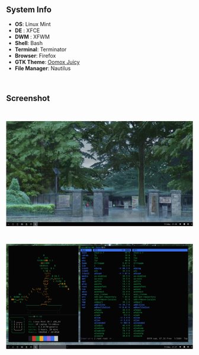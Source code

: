 ## System Info
+ **OS**: Linux Mint
+ **DE** : XFCE
+ **DWM** : XFWM
+ **Shell**: Bash
+ **Terminal**: Terminator
+ **Browser**: Firefox
+ **GTK Theme**: [Oomox Juicy](https://github.com/caffeine01/arch-monochrome)
+ **File Manager**: Nautilus

<br>

## Screenshot

<br>

<p align="center">
        <img src="/screenshot/SS1.png" />
</p>

<br>

<p align="center">
        <img src="/screenshot/SS2.png" />
</p>
